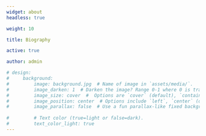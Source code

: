 ```yaml
---
widget: about
headless: true

weight: 10

title: Biography

active: true

author: admin

# design:
#     background:
#         image: background.jpg  # Name of image in `assets/media/`.
#         image_darken: 1  # Darken the image? Range 0-1 where 0 is transparent and 1 is opaque.
#         image_size: cover  #  Options are `cover` (default), `contain`, or `actual` size.
#         image_position: center  # Options include `left`, `center` (default), or `right`.
#         image_parallax: false  # Use a fun parallax-like fixed background effect? true/false
        
#         # Text color (true=light or false=dark).
#         text_color_light: true
---
```

